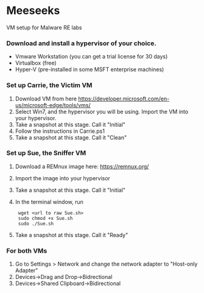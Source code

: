 # Meeseeks
VM setup for Malware RE labs

### Download and install a hypervisor of your choice.
* Vmware Workstation (you can get a trial license for 30 days)
* Virtualbox (free)
* Hyper-V (pre-installed in some MSFT enterprise machines)

### Set up Carrie, the Victim VM
1. Download VM from here https://developer.microsoft.com/en-us/microsoft-edge/tools/vms/
2. Select Win7, and the hypervisor you will be using. Import the VM into your hypervisor.
3. Take a snapshot at this stage. Call it "Initial"
4. Follow the instructions in Carrie.ps1
5. Take a snapshot at this stage. Call it "Clean"

### Set up Sue, the Sniffer VM
1. Download a REMnux image here: https://remnux.org/
2. Import the image into your hypervisor
3. Take a snapshot at this stage. Call it "Initial"
4. In the terminal window, run
    
        wget <url to raw Sue.sh>
        sudo chmod +x Sue.sh
        sudo ./Sue.sh

5. Take a snapshot at this stage. Call it "Ready"

### For both VMs
1. Go to Settings > Network and change the network adapter to "Host-only Adapter"
2. Devices->Drag and Drop->Bidrectional
3. Devices->Shared Clipboard->Bidirectional